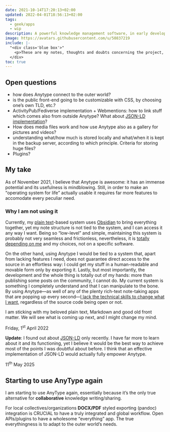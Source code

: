 ```yaml
---
date: 2021-10-14T17:20:13+02:00
updated: 2022-04-01T18:56:13+02:00
tags:
  - geek/apps
  - wip
description: A powerful knowledge management software, in early development
image: https://avatars.githubusercontent.com/u/50837219
include: |-
  "<div class='blue box'>"
    <p>These are my notes, thoughts and doubts concerning the project, yet I have many more which I already <a href='https://community.anytype.io/u/tommi/activity' title='My “Activity” page on Anytype Community'>posted on Anytype community</a>. I formulated most of them during the Alpha Testers onboarding call in October 2021, but I almost never updated them since I am not using Anytype on a daily basis.</p>"
  </div>
toc: true
---
```

## Open questions

- how does Anytype connect to the outer world?
- is the public front-end going to be customizable with CSS, by choosing one’s own TLD, etc.?
- ActivityPub/Fediverse implementation + Webmentions: how to link stuff which comes also from outside Anytype? What about <u>JSON-LD implementation</u>?
- How does media files work and how use Anytype also as a gallery for pictures and videos?
- understanding what/how much is stored locally and what/when it is kept in the backup server, according to which principle. Criteria for storing huge files?
- Plugins?

## My take

As of <time datetime='2021-11-01'>November 2021</time>, I believe that Anytype is awesome: it has an immense potential and its usefulness is mindblowing. Still, in order to make an <q>operating system for life</q> actually usable it requires far more features to accomodate every peculiar need.

### Why I am not using it

Currently, my [plain text](Ode%20to%20plain%20text.md)-based system uses [Obsidian](https://obsidian.md 'Obsidian official website') to bring everything together, yet my note structure is not tied to the system, and I can access it any way I want. Being so “low-level” and simple, maintaining this system is probably not very seamless and frictionless, nevertheless, it is <u>totally depending on me</u> and my choices, not on a specific software.

On the other hand, using Anytype I would be tied to a system that, apart from lacking features I need, does not guarantee direct access to the source in an effortless way: I could get my stuff in a human-readable and movable form only by exporting it. Lastly, but most importantly, the development and the whole thing is totally out of my hands: more than publishing some posts on the community, I cannot do. My current system is something I completely understand and that I can manipulate to the bone. By using Anytype—as well of any of the plenty rich-text note-taking apps that are popping up every second—<u>I lack the technical skills to change what I want</u>, regardless of the source code being open or not.

I am sticking with my beloved plain text, Markdown and good old front matter. We will see what is coming up next, and I might change my mind.

<p class='date'><time datetime='2022-04-01T18:34:20+02:00'>Friday, 1<sup>st</sup> April 2022</time></p>

**Update**: I found out about [JSON-LD](https://json-ld.org 'JSON-LD') only recently. I have far more to learn about it and its functioning, yet I believe it would be the best way to achieve most of the points I was doubtful about before. I think that an effective implementation of JSON-LD would actually fully empower Anytype.

<p class=date><time datetime=2025-05-11T20:42:44+02:00>11<sup>th</sup> May 2025</time></p>

## Starting to use AnyType again

I am starting to use AnyType again, essentially because it’s the only true alternative for **collaborative** knowledge writing/sharing.

For local collectives/organizations **DOCX/PDF** styled exporting (pandoc) integration is CRUCIAL to have a truly integrated and global workflow. Open APIs/plugins to have a wholesome <q>everything</q> app. The true everythingness is to adapt to the outer world’s needs.
